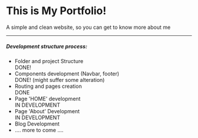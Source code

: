 # This is My Portfolio!

<p>A simple and clean website, so you can get to know more about me</p>

<hr />

##### Development structure process:

<ul>
  <li>Folder and project Structure</li> DONE!
  <li>Components development (Navbar, footer)</li> DONE! (might suffer some alteration)
  <li>Routing and pages creation</li>DONE
  <li>Page 'HOME' development</li> IN DEVELOPMENT
  <li>Page 'About' Development</li>IN DEVELOPMENT
  <li>Blog Development</li>
  <li>.... more to come ....</li>
</ul>
